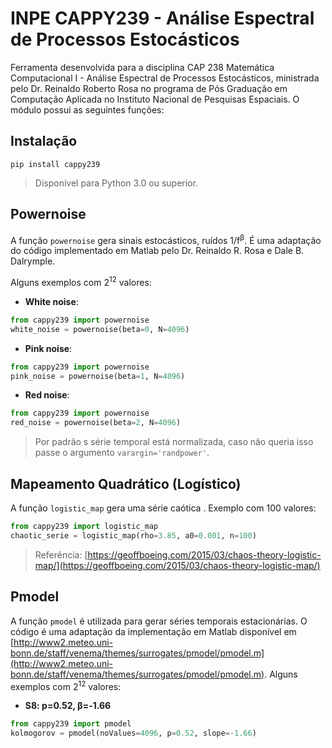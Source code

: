 # INPE CAPPY239 - Análise Espectral de Processos Estocásticos
Ferramenta desenvolvida para a disciplina CAP 238 Matemática Computacional I - Análise Espectral de Processos  Estocásticos, ministrada pelo Dr. Reinaldo Roberto Rosa no programa de Pós Graduação em Computação Aplicada no Instituto Nacional de Pesquisas Espaciais.
O módulo possui as seguintes funções:

## Instalação
    pip install cappy239

> Disponível para Python 3.0 ou superior.

## Powernoise
A função `powernoise`  gera sinais estocásticos, ruídos 1/f<sup>β</sup>. É uma adaptação do código implementado em Matlab pelo Dr. Reinaldo R. Rosa e Dale B. Dalrymple.

Alguns exemplos com 2<sup>12</sup> valores:
 - **White noise**:
```python
from cappy239 import powernoise
white_noise = powernoise(beta=0, N=4096)
```
 - **Pink noise**:
```python
from cappy239 import powernoise
pink_noise = powernoise(beta=1, N=4096)
```
 - **Red noise**:
```python
from cappy239 import powernoise
red_noise = powernoise(beta=2, N=4096)
```

> Por padrão s série temporal está normalizada, caso não queria isso passe o argumento `varargin='randpower'`.

## Mapeamento Quadrático (Logístico)
A função `logistic_map` gera uma série caótica . 
Exemplo com 100 valores:
```python
from cappy239 import logistic_map
chaotic_serie = logistic_map(rho=3.85, a0=0.001, n=100)
```
> Referência: [https://geoffboeing.com/2015/03/chaos-theory-logistic-map/](https://geoffboeing.com/2015/03/chaos-theory-logistic-map/)

## Pmodel
A função `pmodel` é utilizada para gerar séries temporais estacionárias. O código é uma adaptação da implementação em Matlab disponível em [http://www2.meteo.uni-bonn.de/staff/venema/themes/surrogates/pmodel/pmodel.m](http://www2.meteo.uni-bonn.de/staff/venema/themes/surrogates/pmodel/pmodel.m).
Alguns exemplos com 2<sup>12</sup> valores:

 - **S8: p=0.52, β=-1.66**
```python
from cappy239 import pmodel
kolmogorov = pmodel(noValues=4096, p=0.52, slope=-1.66)
```